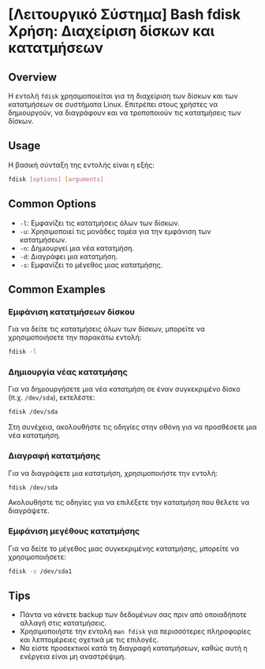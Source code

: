# [Λειτουργικό Σύστημα] Bash fdisk Χρήση: Διαχείριση δίσκων και κατατμήσεων

## Overview
Η εντολή `fdisk` χρησιμοποιείται για τη διαχείριση των δίσκων και των κατατμήσεων σε συστήματα Linux. Επιτρέπει στους χρήστες να δημιουργούν, να διαγράφουν και να τροποποιούν τις κατατμήσεις των δίσκων.

## Usage
Η βασική σύνταξη της εντολής είναι η εξής:

```bash
fdisk [options] [arguments]
```

## Common Options
- `-l`: Εμφανίζει τις κατατμήσεις όλων των δίσκων.
- `-u`: Χρησιμοποιεί τις μονάδες τομέα για την εμφάνιση των κατατμήσεων.
- `-n`: Δημιουργεί μια νέα κατατμήση.
- `-d`: Διαγράφει μια κατατμήση.
- `-s`: Εμφανίζει το μέγεθος μιας κατατμήσης.

## Common Examples
### Εμφάνιση κατατμήσεων δίσκου
Για να δείτε τις κατατμήσεις όλων των δίσκων, μπορείτε να χρησιμοποιήσετε την παρακάτω εντολή:

```bash
fdisk -l
```

### Δημιουργία νέας κατατμήσης
Για να δημιουργήσετε μια νέα κατατμήση σε έναν συγκεκριμένο δίσκο (π.χ. `/dev/sda`), εκτελέστε:

```bash
fdisk /dev/sda
```
Στη συνέχεια, ακολουθήστε τις οδηγίες στην οθόνη για να προσθέσετε μια νέα κατατμήση.

### Διαγραφή κατατμήσης
Για να διαγράψετε μια κατατμήση, χρησιμοποιήστε την εντολή:

```bash
fdisk /dev/sda
```
Ακολουθήστε τις οδηγίες για να επιλέξετε την κατατμήση που θέλετε να διαγράψετε.

### Εμφάνιση μεγέθους κατατμήσης
Για να δείτε το μέγεθος μιας συγκεκριμένης κατατμήσης, μπορείτε να χρησιμοποιήσετε:

```bash
fdisk -s /dev/sda1
```

## Tips
- Πάντα να κάνετε backup των δεδομένων σας πριν από οποιαδήποτε αλλαγή στις κατατμήσεις.
- Χρησιμοποιήστε την εντολή `man fdisk` για περισσότερες πληροφορίες και λεπτομέρειες σχετικά με τις επιλογές.
- Να είστε προσεκτικοί κατά τη διαγραφή κατατμήσεων, καθώς αυτή η ενέργεια είναι μη αναστρέψιμη.